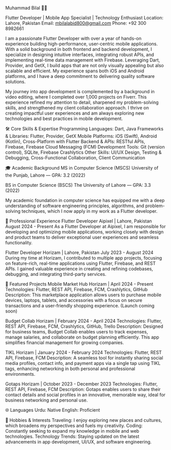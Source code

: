 Muhammad Bilal 👨‍💻

Flutter Developer | Mobile App Specialist | Technology Enthusiast
Location: Lahore, Pakistan
Email: mbilalabid800@gmail.com
Phone: +92 300 8982661

I am a passionate Flutter Developer with over a year of hands-on experience building high-performance, user-centric mobile applications. With a solid background in both frontend and backend development, I specialize in designing intuitive interfaces, integrating robust APIs, and implementing real-time data management with Firebase. Leveraging Dart, Provider, and GetX, I build apps that are not only visually appealing but also scalable and efficient. My experience spans both iOS and Android platforms, and I have a deep commitment to delivering quality software solutions.

My journey into app development is complemented by a background in video editing, where I completed over 1,000 projects on Fiverr. This experience refined my attention to detail, sharpened my problem-solving skills, and strengthened my client collaboration approach. I thrive on creating impactful user experiences and am always exploring new technologies and best practices in mobile development.

🛠 Core Skills & Expertise
Programming Languages: Dart, Java
Frameworks & Libraries: Flutter, Provider, GetX
Mobile Platforms: iOS (Swift), Android (Kotlin), Cross-Platform with Flutter
Backend & APIs: RESTful APIs, Firebase, Firebase Cloud Messaging (FCM)
Development Tools: Git (version control), SQLite, Firebase Crashlytics
Other Skills: UI/UX Design, Testing & Debugging, Cross-Functional Collaboration, Client Communication

🎓 Academic Background
MS in Computer Science (MSCS)
University of the Punjab, Lahore — GPA: 3.2 (2022)

BS in Computer Science (BSCS)
The University of Lahore — GPA: 3.3 (2022)

My academic foundation in computer science has equipped me with a deep understanding of software engineering principles, algorithms, and problem-solving techniques, which I now apply in my work as a Flutter developer.

💼 Professional Experience
Flutter Developer
Aipixel | Lahore, Pakistan
August 2024 - Present
As a Flutter Developer at Aipixel, I am responsible for developing and optimizing mobile applications, working closely with design and product teams to deliver exceptional user experiences and seamless functionality.

Flutter Developer
Horizam | Lahore, Pakistan
July 2023 - August 2024
During my time at Horizam, I contributed to multiple app projects, focusing on feature-rich, real-time applications using Flutter, Firebase, and REST APIs. I gained valuable experience in creating and refining codebases, debugging, and integrating third-party services.

📱 Featured Projects
Mobile Market Hub
Horizam | April 2024 - Present
Technologies: Flutter, REST API, Firebase, FCM, Crashlytics, GitHub
Description: This marketplace application allows users to purchase mobile devices, laptops, tablets, and accessories with a focus on secure transactions and a user-friendly shopping experience. (Launch coming soon)

Budget Collab
Horizam | February 2024 - April 2024
Technologies: Flutter, REST API, Firebase, FCM, Crashlytics, GitHub, Trello
Description: Designed for business teams, Budget Collab enables users to track expenses, manage salaries, and collaborate on budget planning efficiently. This app simplifies financial management for growing companies.

TIKL
Horizam | January 2024 - February 2024
Technologies: Flutter, REST API, Firebase, FCM
Description: A seamless tool for instantly sharing social media profiles, contact info, and payment apps via a single tap using TIKL tags, enhancing networking in both personal and professional environments.

Gotaps
Horizam | October 2023 - December 2023
Technologies: Flutter, REST API, Firebase, FCM
Description: Gotaps enables users to share their contact details and social profiles in an innovative, memorable way, ideal for business networking and personal use.

🌐 Languages
Urdu: Native
English: Proficient

🎨 Hobbies & Interests
Traveling: I enjoy exploring new places and cultures, which broadens my perspectives and fuels my creativity.
Coding: Constantly seeking to expand my knowledge in mobile and web technologies.
Technology Trends: Staying updated on the latest advancements in app development, UI/UX, and software engineering.
